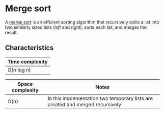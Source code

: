 # Merge sort
A [merge sort](https://en.wikipedia.org/wiki/Merge_sort) is an efficient sorting algorithm that recursively splits a list into two similarly sized lists (_left_ and _right_), sorts each list, and merges the result. 

## Characteristics
|Time complexity
|-
|O(n log n)

|Space complexity |Notes
|- |-
|O(n) |In this implementation two temporary lists are created and merged recursively